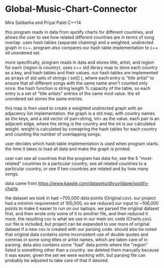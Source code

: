 # Global-Music-Chart-Connector
Mira Saldanha and Priyal Patel
C++14

this program reads in data from spotify charts for different countries, and allows the user to see how related different countries are in terms of song overlap. uses hash tables (separate chaining) and a weighted, undirected graph in c++. program also compares our hash table implementation to c++ stl unordered set.

more specifically, program reads in data and stores title, artist, and region for each (region is country). uses c++ std library map to store each country as a key, and hash tables and their values. our hash tables are implemented as arrays of std sets of strings ( set[] ), where each entry is "title artist" to ensure that all different songs with the same name aren't counted only once. the hash function is string length % capacity of the table, so each entry is a set of "title artists" entries of the same mod value. the stl unordered set stores the same entries.

this map is then used to create a weighted undirected graph with an adjacency list implementation. the graph is a std map, with country names as the keys, and a std vector of pair<string, int> as the value. each pair is an adjacent edge, where the string is the country and the int is our calculated weight. weight is calculated by comapring the hash tables for each country and counting the number of overlapping songs.

user decides which hash table implementation is used when program starts. the time it takes to load all data and make the graph is printed.

user can see all countries that the program has data for, see the 5 "most-related" countries to a particular country, see all related countries to a particular country, or see if two countries are related and by how many songs.

data came from https://www.kaggle.com/datasets/dhruvildave/spotify-charts

the dataset we took in had ~700,000 data points (Original.csv). our project had a minimin requirement of 100,000, so we reduced our input to ~106,000 points to make it easier to run on our laptops. we parsed the original dataset first, and then wrote only some of it to another file, and then reduced it more. the resulting csv is what we use in our main src code (Charts.csv). our file is included, but project can be expanded to use more of original dataset if a new csv is created with our parsing code. should also be noted that original data contains some inconsistent use of double quotes and commas in some song titles or artist names, which are taken care of in parsing. data also contains some "bad" data points where the "region" listed is something other than a country. we deleted them manually because it was easier, given the set we were working with, but parsing file can probably be adjusted to take care of that if desired.
